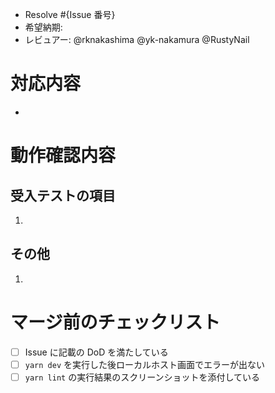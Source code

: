 - Resolve #{Issue 番号}
- 希望納期:
- レビュアー: @rknakashima @yk-nakamura @RustyNail

# 対応内容

-

# 動作確認内容

## 受入テストの項目

1.

## その他

1.

# マージ前のチェックリスト

- [ ] Issue に記載の DoD を満たしている
- [ ] `yarn dev` を実行した後ローカルホスト画面でエラーが出ない
- [ ] `yarn lint` の実行結果のスクリーンショットを添付している

